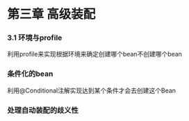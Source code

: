 # 第三章 高级装配

### 3.1 环境与profile

利用profile来实现根据环境来确定创建哪个bean不创建哪个bean

### 条件化的bean

利用@Conditional注解实现达到某个条件才会去创建这个Bean

### 处理自动装配的歧义性